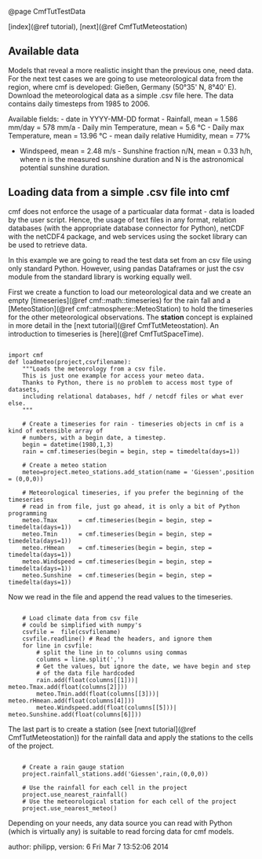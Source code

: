 @page CmfTutTestData

[index](@ref tutorial), [next](@ref CmfTutMeteostation)

## Available data

Models that reveal a more realistic insight than the previous one, need
data. For the next test cases we are going to use meteorological data
from the region, where cmf is developed: Gießen, Germany (50°35' N,
8°40' E). Download the meteorological data as a simple .csv file here.
The data contains daily timesteps from 1985 to 2006.

Available fields: - date in YYYY-MM-DD format - Rainfall, mean = 1.586
mm/day = 578 mm/a - Daily min Temperature, mean = 5.6 °C - Daily max
Temperature, mean = 13.96 °C - mean daily relative Humidity, mean = 77%
- Windspeed, mean = 2.48 m/s - Sunshine fraction n/N, mean = 0.33 h/h,
where n is the measured sunshine duration and N is the astronomical
potential sunshine duration.

## Loading data from a simple .csv file into cmf

cmf does not enforce the usage of a particualar data format - data is
loaded by the user script. Hence, the usage of text files in any format,
relation databases (with the appropriate database connector for Python),
netCDF with the netCDF4 package, and web services using the socket
library can be used to retrieve data.

In this example we are going to read the test data set from an csv file
using only standard Python. However, using pandas Dataframes or just the
csv module from the standard library is working equally well.

First we create a function to load our meteorological data and we create
an empty [timeseries](@ref cmf::math::timeseries) for the rain fall
and a [MeteoStation](@ref cmf::atmosphere::MeteoStation) to hold the
timeseries for the other meteorological observations. The **station**
concept is explained in more detail in the [next
tutorial](@ref CmfTutMeteostation). An introduction to timeseries is
[here](@ref CmfTutSpaceTime).

~~~~~~~~~~~~~{.py}

import cmf
def loadmeteo(project,csvfilename):
    """Loads the meteorology from a csv file.
    This is just one example for access your meteo data.
    Thanks to Python, there is no problem to access most type of datasets,
    including relational databases, hdf / netcdf files or what ever else.
    """
    
    # Create a timeseries for rain - timeseries objects in cmf is a kind of extensible array of 
    # numbers, with a begin date, a timestep.
    begin = datetime(1980,1,3)
    rain = cmf.timeseries(begin = begin, step = timedelta(days=1))

    # Create a meteo station
    meteo=project.meteo_stations.add_station(name = 'Giessen',position = (0,0,0))

    # Meteorological timeseries, if you prefer the beginning of the timeseries
    # read in from file, just go ahead, it is only a bit of Python programming
    meteo.Tmax      = cmf.timeseries(begin = begin, step = timedelta(days=1))
    meteo.Tmin      = cmf.timeseries(begin = begin, step = timedelta(days=1))
    meteo.rHmean    = cmf.timeseries(begin = begin, step = timedelta(days=1))
    meteo.Windspeed = cmf.timeseries(begin = begin, step = timedelta(days=1))
    meteo.Sunshine  = cmf.timeseries(begin = begin, step = timedelta(days=1))
~~~~~~~~~~~~~

Now we read in the file and append the read values to the timeseries.

~~~~~~~~~~~~~{.py}

    # Load climate data from csv file
    # could be simplified with numpy's 
    csvfile =  file(csvfilename) 
    csvfile.readline() # Read the headers, and ignore them
    for line in csvfile:
        # split the line in to columns using commas
        columns = line.split(',')
        # Get the values, but ignore the date, we have begin and step
        # of the data file hardcoded
        rain.add(float(columns[[1]))|        meteo.Tmax.add(float(columns[2]]))
        meteo.Tmin.add(float(columns[[3]))|        meteo.rHmean.add(float(columns[4]]))
        meteo.Windspeed.add(float(columns[[5]))|        meteo.Sunshine.add(float(columns[6]]))
~~~~~~~~~~~~~

The last part is to create a station (see [next
tutorial](@ref CmfTutMeteostation)) for the rainfall data and apply the
stations to the cells of the project.

~~~~~~~~~~~~~{.py}           

    # Create a rain gauge station
    project.rainfall_stations.add('Giessen',rain,(0,0,0))
        
    # Use the rainfall for each cell in the project
    project.use_nearest_rainfall()
    # Use the meteorological station for each cell of the project
    project.use_nearest_meteo()
~~~~~~~~~~~~~

Depending on your needs, any data source you can read with Python (which
is virtually any) is suitable to read forcing data for cmf models.

author: philipp, version: 6 Fri Mar 7 13:52:06 2014
